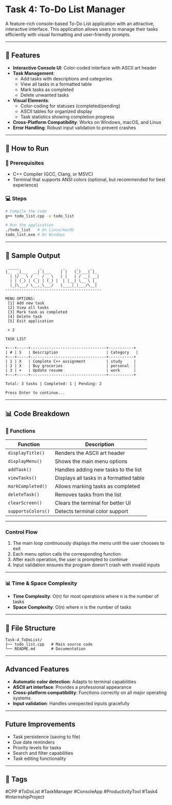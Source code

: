 # Task 4: To-Do List Manager

A feature-rich console-based To-Do List application with an attractive, interactive interface. This application allows users to manage their tasks efficiently with visual formatting and user-friendly prompts.

---

## 📌 Features

- **Interactive Console UI**: Color-coded interface with ASCII art header
- **Task Management**:
  - Add tasks with descriptions and categories
  - View all tasks in a formatted table
  - Mark tasks as completed
  - Delete unwanted tasks
- **Visual Elements**:
  - Color-coding for statuses (completed/pending)
  - ASCII tables for organized display
  - Task statistics showing completion progress
- **Cross-Platform Compatibility**: Works on Windows, macOS, and Linux
- **Error Handling**: Robust input validation to prevent crashes
---
## 🚀 How to Run

### 🧾 Prerequisites

- C++ Compiler (GCC, Clang, or MSVC)
- Terminal that supports ANSI colors (optional, but recommended for best experience)

### 💻 Steps

```bash
# Compile the code
g++ todo_list.cpp -o todo_list

# Run the application
./todo_list   # On Linux/macOS
todo_list.exe # On Windows
```
---

## 🧠 Sample Output

```
 _____         _         _     _     _   
|_   _|___  __| |___    | |   (_)___| |_ 
  | |/ _ \ / _` / _ \   | |   | / __| __|
  | | (_) | (_| | (_) |  | |__| \__ \ |_ 
  |_|\___/ \__,_\___/   |____|_|___/\__|
------------------------------------------

MENU OPTIONS:
 [1] Add new task
 [2] View all tasks
 [3] Mark task as completed
 [4] Delete task
 [5] Exit application

 > 2

TASK LIST

+---+-----+---------------------------------+-----------+
| # | S   | Description                     | Category   |
+---+-----+---------------------------------+-----------+
| 1 | X   | Complete C++ assignment         | study     |
| 2 | X   | Buy groceries                   | personal  |
| 3 | +   | Update resume                   | work      |
+---+-----+---------------------------------+-----------+

Total: 3 tasks | Completed: 1 | Pending: 2

Press Enter to continue...
```
---
## 📊 Code Breakdown

### 🎯 Functions

| Function | Description |
|----------|-------------|
| `displayTitle()` | Renders the ASCII art header |
| `displayMenu()` | Shows the main menu options |
| `addTask()` | Handles adding new tasks to the list |
| `viewTasks()` | Displays all tasks in a formatted table |
| `markCompleted()` | Allows marking tasks as completed |
| `deleteTask()` | Removes tasks from the list |
| `clearScreen()` | Clears the terminal for better UI |
| `supportsColors()` | Detects terminal color support |

---
### Control Flow

1. The main loop continuously displays the menu until the user chooses to exit
2. Each menu option calls the corresponding function
3. After each operation, the user is prompted to continue
4. Input validation ensures the program doesn't crash with invalid inputs
---

### 📊 Time & Space Complexity

- **Time Complexity**: O(n) for most operations where n is the number of tasks
- **Space Complexity**: O(n) where n is the number of tasks
---

## 📂 File Structure

```
Task-4_ToDoList/
├── todo_list.cpp   # Main source code
└── README.md       # Documentation
```
---

## Advanced Features

- **Automatic color detection**: Adapts to terminal capabilities
- **ASCII art interface**: Provides a professional appearance
- **Cross-platform compatibility**: Functions correctly on all major operating systems
- **Input validation**: Handles unexpected inputs gracefully
---
## Future Improvements

- Task persistence (saving to file)
- Due date reminders
- Priority levels for tasks
- Search and filter capabilities
- Task editing functionality
---
## 📌 Tags

#CPP #ToDoList #TaskManager #ConsoleApp #ProductivityTool #Task4 #InternshipProject
